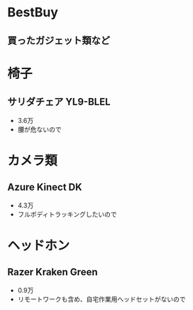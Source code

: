 # BestBuy
買ったガジェット類など
---
# 椅子
## サリダチェア YL9-BLEL　
- 3.6万
- 腰が危ないので  

# カメラ類
## Azure Kinect DK
- 4.3万  
- フルボディトラッキングしたいので

# ヘッドホン
## Razer Kraken Green
- 0.9万
- リモートワークも含め、自宅作業用ヘッドセットがないので